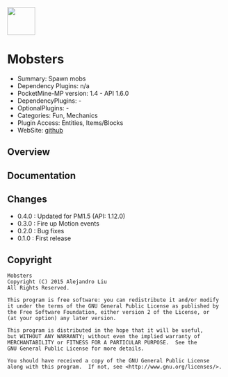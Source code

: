 <img src="https://raw.githubusercontent.com/alejandroliu/bad-plugins/master/Media/Mobsters-icon.png" style="width:64px;height:64px" width="64" height="64"/>

Mobsters
=======

* Summary: Spawn mobs
* Dependency Plugins: n/a
* PocketMine-MP version: 1.4 - API 1.6.0
* DependencyPlugins: -
* OptionalPlugins: -
* Categories: Fun, Mechanics
* Plugin Access: Entities, Items/Blocks
* WebSite: [github](https://github.com/alejandroliu/bad-plugins/tree/master/)

Overview
--------



Documentation
-------------


Changes
-------

* 0.4.0 : Updated for PM1.5 (API: 1.12.0)
* 0.3.0 : Fire up Motion events
* 0.2.0 : Bug fixes
* 0.1.0 : First release

Copyright
---------

    Mobsters
    Copyright (C) 2015 Alejandro Liu
    All Rights Reserved.

    This program is free software: you can redistribute it and/or modify
    it under the terms of the GNU General Public License as published by
    the Free Software Foundation, either version 2 of the License, or
    (at your option) any later version.

    This program is distributed in the hope that it will be useful,
    but WITHOUT ANY WARRANTY; without even the implied warranty of
    MERCHANTABILITY or FITNESS FOR A PARTICULAR PURPOSE.  See the
    GNU General Public License for more details.

    You should have received a copy of the GNU General Public License
    along with this program.  If not, see <http://www.gnu.org/licenses/>.
